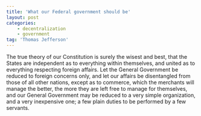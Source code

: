 ```yaml
---
title: 'What our Federal government should be'
layout: post
categories:
    - decentralization
    - government
tag: 'Thomas Jefferson'
---
```


The true theory of our Constitution is surely the wisest and best, that the States are independent as to everything within themselves, and united as to everything respecting foreign affairs. Let the General Government be reduced to foreign concerns only, and let our affairs be disentangled from those of all other nations, except as to commerce, which the merchants will manage the better, the more they are left free to manage for themselves, and our General Government may be reduced to a very simple organization, and a very inexpensive one; a few plain duties to be performed by a few servants.